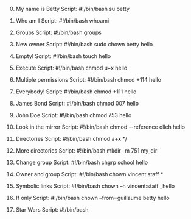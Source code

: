 0. My name is Betty
  Script:   #!/bin/bash
    su betty

1. Who am I
Script:   #!/bin/bash
    whoami

2. Groups
Script:   #!/bin/bash
    groups

3. New owner
Script:   #!/bin/bash
    sudo chown betty hello

4. Empty!
Script:   #!/bin/bash
    touch hello

5. Execute
  Script:   #!/bin/bash
    chmod u+x hello

6. Multiple permissions
  Script:   #!/bin/bash
    chmod +114 hello

7. Everybody!
  Script:   #!/bin/bash
    chmod +111 hello

8. James Bond
  Script:   #!/bin/bash
    chmod 007 hello

9. John Doe
  Script:   #!/bin/bash
    chmod 753 hello

10. Look in the mirror
  Script:   #!/bin/bash
    chmod --reference olleh hello

11. Directories
  Script:   #!/bin/bash
    chmod a+x */

12. More directories
  Script:   #!/bin/bash
    mkdir –m 751 my_dir

13. Change group
  Script:   #!/bin/bash
    chgrp school hello

14. Owner and group
  Script:   #!/bin/bash
    chown vincent:staff *

15. Symbolic links
  Script:   #!/bin/bash
    chown –h vincent:staff  _hello

16. If only
  Script:   #!/bin/bash
    chown –from=guillaume betty hello

17. Star Wars
  Script:   #!/bin/bash
